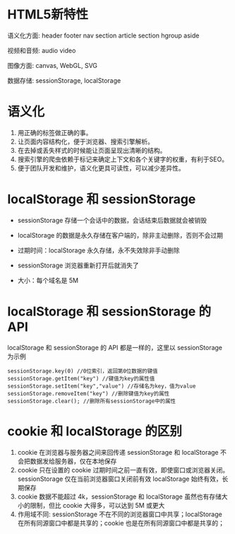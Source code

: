 # HTML5新特性

语义化方面: header footer nav section article section hgroup aside

视频和音频: audio video

图像方面: canvas, WebGL, SVG

数据存储: sessionStorage, localStorage

# 语义化

1. 用正确的标签做正确的事。
2. 让页面内容结构化，便于浏览器、搜索引擎解析。
3. 在去掉或丢失样式的时候能让页面呈现出清晰的结构。
4. 搜索引擎的爬虫依赖于标记来确定上下文和各个关键字的权重，有利于SEO。
5. 便于团队开发和维护，语义化更具可读性，可以减少差异性。

# localStorage 和 sessionStorage

- sessionStorage 存储一个会话中的数据，会话结束后数据就会被销毁

- localStorage 的数据是永久存储在客户端的，除非主动删除，否则不会过期

- 过期时间：localStorage 永久存储，永不失效除非手动删除 

- sessionStorage 浏览器重新打开后就消失了

- 大小：每个域名是 5M

# localStorage 和 sessionStorage 的API

localStorage 和 sessionStorage 的 API 都是一样的，这里以 sessionStorage 为示例

```
sessionStorage.key(0) //0位索引，返回第0位数据的键值
sessionStorage.getItem("key") //键值为key的属性值
sessionStorage.setItem("key","value") //存储名为key，值为value
sessionStorage.removeItem("key") //删除键值为key的属性
sessionStorage.clear(); //删除所有sessionStorage中的属性
```

# cookie 和 localStorage 的区别

1.  cookie 在浏览器与服务器之间来回传递 sessionStorage 和 localStorage 不会把数据发给服务器，仅在本地保存
2.  cookie 只在设置的 cookie 过期时间之前一直有效，即使窗口或浏览器关闭。
    sessionStorage 仅在当前浏览器窗口关闭前有效 localStorage 始终有效，长期保存
3.  cookie 数据不能超过 4k，sessionStorage 和 localStorage 虽然也有存储大小的限制，但比 cookie 大得多，可以达到 5M 或更大
4.  作用域不同: sessionStorage 不在不同的浏览器窗口中共享；localStorage 在所有同源窗口中都是共享的；cookie 也是在所有同源窗口中都是共享的；
